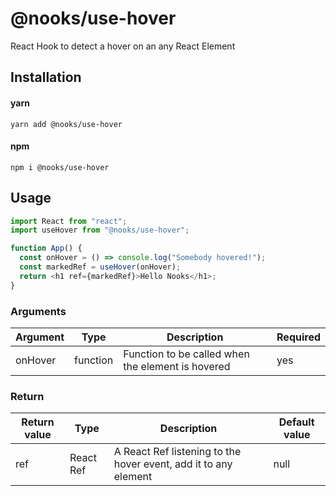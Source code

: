 # @nooks/use-hover

React Hook to detect a hover on an any React Element

## Installation

#### yarn

`yarn add @nooks/use-hover`

#### npm

`npm i @nooks/use-hover`

## Usage

```js
import React from "react";
import useHover from "@nooks/use-hover";

function App() {
  const onHover = () => console.log("Somebody hovered!");
  const markedRef = useHover(onHover);
  return <h1 ref={markedRef}>Hello Nooks</h1>;
}
```

### Arguments

| Argument | Type     | Description                                       | Required |
| -------- | -------- | ------------------------------------------------- | -------- |
| onHover  | function | Function to be called when the element is hovered | yes      |

### Return

| Return value | Type      | Description                                                     | Default value |
| ------------ | --------- | --------------------------------------------------------------- | ------------- |
| ref          | React Ref | A React Ref listening to the hover event, add it to any element | null          |
